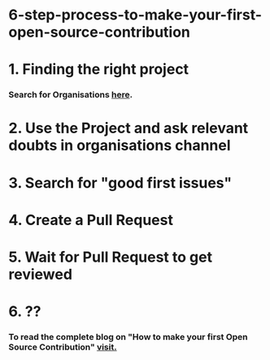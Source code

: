 # 6-step-process-to-make-your-first-open-source-contribution


<h1> 1. Finding the right project </h1>

### Search for Organisations [here](https://summerofcode.withgoogle.com/archive/2021/organizations).

<h1> 2. Use the Project and ask relevant doubts in organisations channel </h1>

<h1> 3. Search for "good first issues" </h1>

<h1> 4. Create a Pull Request </h1>

<h1> 5. Wait for Pull Request to get reviewed </h1>

<h1> 6. ?? </h1>

### To read the complete blog on "How to make your first Open Source Contribution" [visit.](https://utkarshnagar.hashnode.dev/make-your-first-open-source-contribution) 
